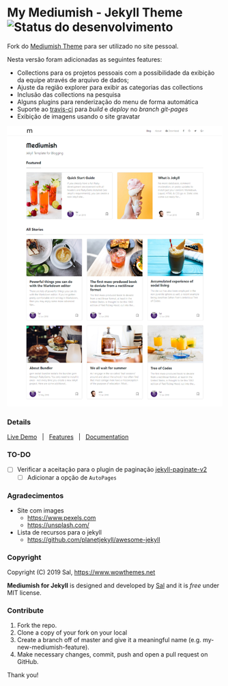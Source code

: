 # My Mediumish - Jekyll Theme ![Status do desenvolvimento](https://travis-ci.com/frchico/mediumish-theme-jekyll.svg?branch=desenv)

Fork do [Mediumish Theme](https://github.com/wowthemesnet/mediumish-theme-jekyll) para ser utilizado no site pessoal.

Nesta versão foram adicionadas as seguintes features:

- Collections para os projetos pessoais com a possibilidade da exibição da equipe através de arquivo de dados;
- Ajuste da região explorer para exibir as categorias das collections
- Inclusão das collections na pesquisa
- Alguns plugins para renderização do menu de forma automática
- Suporte ao [travis-ci](https://travis-ci.com/) para *build* e *deploy* no *branch git-pages*
- Exibição de imagens usando o site gravatar
  
![mediumish](assets/images/mediumish-jekyll-template.png)

### Details

[Live Demo](https://frchico.github.io/mediumish-theme-jekyll/) &nbsp; | &nbsp; [Features](https://wowthemesnet.github.io/mediumish-theme-jekyll/about#features) &nbsp; |  &nbsp; [Documentation](https://wowthemesnet.github.io/mediumish-theme-jekyll/about#usingmediumish)

### TO-DO

- [ ] Verificar a aceitação para o plugin de paginação [jekyll-paginate-v2](https://github.com/sverrirs/jekyll-paginate-v2)  
  - [ ] Adicionar a opção de `AutoPages`

### Agradecimentos

- Site com images
  - https://www.pexels.com
  - https://unsplash.com/
- Lista de recursos para o jekyll
  - https://github.com/planetjekyll/awesome-jekyll

### Copyright

Copyright (C) 2019 Sal, https://www.wowthemes.net

**Mediumish for Jekyll** is designed and developed by [Sal](https://www.wowthemes.net) and it is *free* under MIT license.

### Contribute

1. Fork the repo.
2. Clone a copy of your fork on your local
3. Create a branch off of master and give it a meaningful name (e.g. my-new-mediumish-feature).
4. Make necessary changes, commit, push and open a pull request on GitHub.

Thank you!
